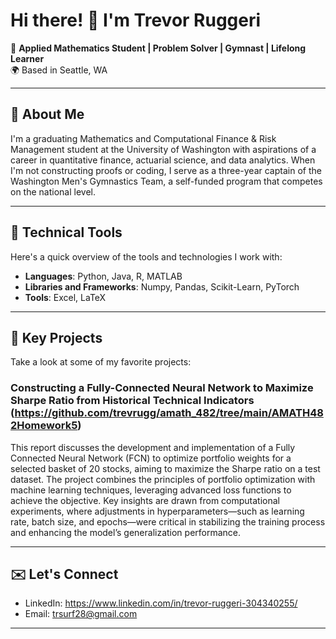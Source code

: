 # Hi there! 👋 I'm Trevor Ruggeri

🚀 **Applied Mathematics Student | Problem Solver | Gymnast | Lifelong Learner**  
🌍 Based in Seattle, WA

---

## 📜 About Me
I'm a graduating Mathematics and Computational Finance & Risk Management student at the University of Washington with aspirations of a career in quantitative finance, actuarial science, and data analytics. When I'm not constructing proofs or coding, I serve as a three-year captain of the Washington Men's Gymnastics Team, a self-funded program that competes on the national level.

---

## 🔧 Technical Tools
Here's a quick overview of the tools and technologies I work with:

- **Languages**: Python, Java, R, MATLAB
- **Libraries and Frameworks**: Numpy, Pandas, Scikit-Learn, PyTorch
- **Tools**: Excel, LaTeX

---

## 🚩 Key Projects
Take a look at some of my favorite projects:

### Constructing a Fully-Connected Neural Network to Maximize Sharpe Ratio from Historical Technical Indicators (https://github.com/trevrugg/amath_482/tree/main/AMATH482Homework5)
This report discusses the development and implementation of a Fully Connected Neural Network (FCN) to
optimize portfolio weights for a selected basket of 20 stocks, aiming to maximize the Sharpe ratio on a test
dataset. The project combines the principles of portfolio optimization with machine learning techniques,
leveraging advanced loss functions to achieve the objective. Key insights are drawn from computational
experiments, where adjustments in hyperparameters—such as learning rate, batch size, and epochs—were
critical in stabilizing the training process and enhancing the model’s generalization performance.

---

## ✉️ Let's Connect
- LinkedIn: https://www.linkedin.com/in/trevor-ruggeri-304340255/ 
- Email: trsurf28@gmail.com

---
